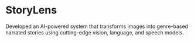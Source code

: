 # StoryLens
 Developed an AI-powered system that transforms images into genre-based narrated stories using cutting-edge vision, language, and speech models.
